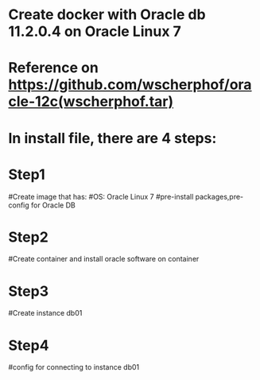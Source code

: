 # Create docker with Oracle db 11.2.0.4 on Oracle Linux 7 
# Reference on https://github.com/wscherphof/oracle-12c(wscherphof.tar)

#  In install file, there are 4 steps:
# Step1
#Create image that has:
#OS: Oracle Linux 7
#pre-install packages,pre-config for Oracle DB

# Step2
#Create container and install oracle software on container

# Step3
#Create instance db01

# Step4
#config for connecting to instance db01

